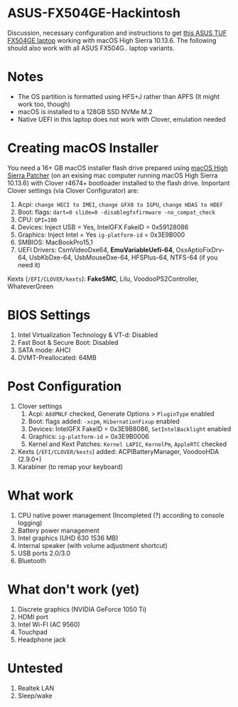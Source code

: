 # ASUS-FX504GE-Hackintosh
Discussion, necessary configuration and instructions to get [this ASUS TUF FX504GE laptop](https://www.ultrabookreview.com/19725-asus-tuf-fx504ge-review/) working with macOS High Sierra 10.13.6. The following should also work with all ASUS FX504G.. laptop variants.

# Notes
* The OS partition is formatted using HFS+J rather than APFS (It might work too, though)
* macOS is installed to a 128GB SSD NVMe M.2
* Native UEFI in this laptop does not work with Clover, emulation needed

# Creating macOS Installer
You need a 16+ GB macOS installer flash drive prepared using [macOS High Sierra Patcher](http://dosdude1.com/highsierra/) (on an exising mac computer running macOS High Sierra 10.13.6) with Clover r4674+ bootloader installed to the flash drive. Important Clover settings (via Clover Configurator) are:
1. Acpi: `change HECI to IMEI`, `change GFX0 to IGPU`, `change HDAS to HDEF`
1. Boot: flags: `dart=0 slide=0 -disablegfxfirmware -no_compat_check`
1. CPU: `QPI=100`
1. Devices: Inject USB = Yes, IntelGFX FakeID = 0x59128086
1. Graphics: Inject Intel = Yes `ig-platform-id` = 0x3E9B000
1. SMBIOS: MacBookPro15,1
1. UEFI Drivers: CsmVideoDxe64, **EmuVariableUefi-64**, OsxAptioFixDrv-64, UsbKbDxe-64, UsbMouseDxe-64, HFSPlus-64, NTFS-64 (if you need it)
 
Kexts (`/EFI/CLOVER/kexts`): **FakeSMC**, Lilu, VoodooPS2Controller, WhateverGreen

# BIOS Settings
1. Intel Virtualization Technology & VT-d: Disabled
2. Fast Boot & Secure Boot: Disabled
3. SATA mode: AHCI
4. DVMT-Preallocated: 64MB

# Post Configuration
1. Clover settings
    1. Acpi: `AddPNLF` checked, Generate Options > `PluginType` enabled
    1. Boot: flags added: `-xcpm`, `HibernationFixup` enabled
    1. Devices: IntelGFX FakeID = 0x3E9B8086, `SetIntelBacklight` enabled
    1. Graphics: `ig-platform-id` = 0x3E9B0006
    1. Kernel and Kext Patches: `Kernel LAPIC`, `KernelPm`, `AppleRTC` checked
1. Kexts (`/EFI/CLOVER/kexts`) added: ACPIBatteryManager, VoodooHDA (2.9.0+)
1. Karabiner (to remap your keyboard)

# What work
1. CPU native power management (Incompleted (?) according to console logging)
1. Battery power management
1. Intel graphics (UHD 630 1536 MB)
1. Internal speaker (with volume adjustment shortcut)
1. USB ports 2.0/3.0
1. Bluetooth

# What don't work (yet)
1. Discrete graphics (NVIDIA GeForce 1050 Ti)
1. HDMI port
1. Intel Wi-FI (AC 9560)
1. Touchpad
1. Headphone jack

# Untested
1. Realtek LAN
1. Sleep/wake
